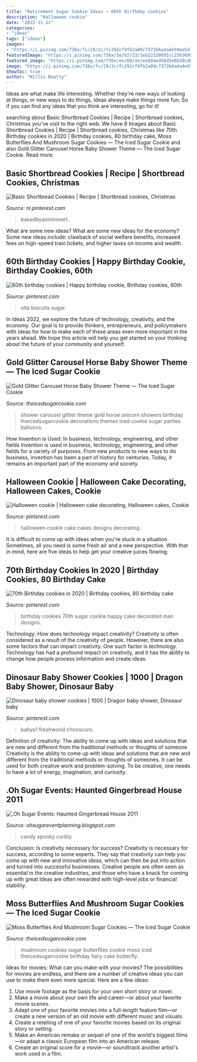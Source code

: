 ```yaml
---
title: "Retirement Sugar Cookie Ideas ~ 60th Birthday Cookies"
description: "Halloween cookie"
date: "2022-11-11"
categories:
- "ideas"
tags: ["ideas"]
images:
- "https://i.pinimg.com/736x/fc/29/2c/fc292cf9fb2a09c7372b6ada4e59ea5d.jpg"
featuredImage: "https://i.pinimg.com/736x/1e/b2/23/1eb22320b91cc23836952d54ecff8654.jpg"
featured_image: "https://i.pinimg.com/736x/ee/60/4e/ee604ed56d5e6b20cd0e070de317f2d9.jpg"
image: "https://i.pinimg.com/736x/fc/29/2c/fc292cf9fb2a09c7372b6ada4e59ea5d.jpg"
ShowToc: true
author: "Willis Beatty"
---
```



Ideas are what make life interesting. Whether they're new ways of looking at things, or new ways to do things, ideas always make things more fun. So if you can find any ideas that you think are interesting, go for it!

	

		
searching about Basic Shortbread Cookies | Recipe | Shortbread cookies, Christmas you've visit to the right web. We have 8 Images about Basic Shortbread Cookies | Recipe | Shortbread cookies, Christmas like 70th Birthday cookies in 2020 | Birthday cookies, 80 birthday cake, Moss Butterflies And Mushroom Sugar Cookies — The Iced Sugar Cookie and also Gold Glitter Carousel Horse Baby Shower Theme — The Iced Sugar Cookie. Read more:
		
    
## Basic Shortbread Cookies | Recipe | Shortbread Cookies, Christmas

<img loading=lazy src="https://i.pinimg.com/736x/ee/60/4e/ee604ed56d5e6b20cd0e070de317f2d9.jpg" onerror="this.onerror=null;this.src='https://tse4.mm.bing.net/th?id=OIP.IwnPJu6ESxf7PogNdFuIbwHaLH&amp;pid=15.1';" alt="Basic Shortbread Cookies | Recipe | Shortbread cookies, Christmas">

_Source: nl.pinterest.com_

>bakedbyanintrovert. 

	

What are some new ideas?
What are some new ideas for the economy? 
Some new ideas include: clawback of social welfare benefits, increased fees on high-speed train tickets, and higher taxes on income and wealth.

    
## 60th Birthday Cookies | Happy Birthday Cookie, Birthday Cookies, 60th

<img loading=lazy src="https://i.pinimg.com/736x/fc/29/2c/fc292cf9fb2a09c7372b6ada4e59ea5d.jpg" onerror="this.onerror=null;this.src='https://tse1.mm.bing.net/th?id=OIP.oTlXaWuJV6vXMgW-CQmigwHaJ3&amp;pid=15.1';" alt="60th birthday cookies | Happy birthday cookie, Birthday cookies, 60th">

_Source: pinterest.com_

>ulta biscuits sugar. 

	

In Ideas 2022, we explore the future of technology, creativity, and the economy. Our goal is to provide thinkers, entrepreneurs, and policymakers with ideas for how to make each of these areas even more important in the years ahead. We hope this article will help you get started on your thinking about the future of your community and yourself.

    
## Gold Glitter Carousel Horse Baby Shower Theme — The Iced Sugar Cookie

<img loading=lazy src="https://cdn.shopify.com/s/files/1/1041/8038/articles/Gold_Glitter_Carousel_Theme_Baby_Shower_The_Iced_Sugar_Cookie_Parties_And_Balloons_E_2_1024x1024.jpg?v=1492326500" onerror="this.onerror=null;this.src='https://tse2.mm.bing.net/th?id=OIP.MKx84koxPtUkcXvW-Bne9QHaI4&amp;pid=15.1';" alt="Gold Glitter Carousel Horse Baby Shower Theme — The Iced Sugar Cookie">

_Source: theicedsugarcookie.com_

>shower carousel glitter theme gold horse unicorn showers birthday theicedsugarcookie decorations themes iced cookie sugar parties balloons. 

	

How Invention is Used: In business, technology, engineering, and other fields
Invention is used in business, technology, engineering, and other fields for a variety of purposes. From new products to new ways to do business, invention has been a part of history for centuries. Today, it remains an important part of the economy and society.

    
## Halloween Cookie | Halloween Cake Decorating, Halloween Cakes, Cookie

<img loading=lazy src="https://i.pinimg.com/736x/b8/05/0b/b8050b8da1d368a954558c59d43451fd.jpg" onerror="this.onerror=null;this.src='https://tse3.mm.bing.net/th?id=OIP.2bp9mhCIgfRM9Lpw2blVcgHaJ4&amp;pid=15.1';" alt="Halloween cookie | Halloween cake decorating, Halloween cakes, Cookie">

_Source: pinterest.com_

>halloween cookie cake cakes designs decorating. 

	

It is difficult to come up with ideas when you're stuck in a situation. Sometimes, all you need is some fresh air and a new perspective. With that in mind, here are five ideas to help get your creative juices flowing: 

    
## 70th Birthday Cookies In 2020 | Birthday Cookies, 80 Birthday Cake

<img loading=lazy src="https://i.pinimg.com/736x/42/7a/ab/427aab32a25efc2a553ed67ed17bbea7.jpg" onerror="this.onerror=null;this.src='https://tse2.mm.bing.net/th?id=OIP.buB4eWPHu5KuEPZdV14RVwHaIZ&amp;pid=15.1';" alt="70th Birthday cookies in 2020 | Birthday cookies, 80 birthday cake">

_Source: pinterest.com_

>birthday cookies 70th sugar cookie happy cake decorated man designs. 

	

Technology: How does technology impact creativity?
Creativity is often considered as a result of the creativity of people. However, there are also some factors that can impact creativity. One such factor is technology. Technology has had a profound impact on creativity, and it has the ability to change how people process information and create ideas.

    
## Dinosaur Baby Shower Cookies | 1000 | Dragon Baby Shower, Dinosaur Baby

<img loading=lazy src="https://i.pinimg.com/736x/1e/b2/23/1eb22320b91cc23836952d54ecff8654.jpg" onerror="this.onerror=null;this.src='https://tse3.mm.bing.net/th?id=OIP.sHZTe-9KqFx628GoJYdX4wHaKL&amp;pid=15.1';" alt="Dinosaur baby shower cookies | 1000 | Dragon baby shower, Dinosaur baby">

_Source: pinterest.com_

>babys1 freshworld chiroscuro. 

	

Definition of creativity: The ability to come up with ideas and solutions that are new and different from the traditional methods or thoughts of someone
Creativity is the ability to come up with ideas and solutions that are new and different from the traditional methods or thoughts of someones. It can be used for both creative work and problem-solving. To be creative, one needs to have a lot of energy, imagination, and curiosity.

    
## .Oh Sugar Events: Haunted Gingerbread House 2011

<img loading=lazy src="http://2.bp.blogspot.com/-NxEJgipuocI/ToYWjTB-iWI/AAAAAAAADaM/W6nIKO849S4/s1600/DSCN1128.JPG" onerror="this.onerror=null;this.src='https://tse4.mm.bing.net/th?id=OIP.O2omeABAuImKo22TTZJMnwHaJ4&amp;pid=15.1';" alt=".Oh Sugar Events: Haunted Gingerbread House 2011">

_Source: ohsugareventplanning.blogspot.com_

>candy spooky curbly. 

	

Conclusion: Is creativity necessary for success?
Creativity is necessary for success, according to some experts. They say that creativity can help you come up with new and innovative ideas, which can then be put into action and turned into successful businesses. Creative people are often seen as essential in the creative industries, and those who have a knack for coming up with great ideas are often rewarded with high-level jobs or financial stability.

    
## Moss Butterflies And Mushroom Sugar Cookies — The Iced Sugar Cookie

<img loading=lazy src="https://cdn.shopify.com/s/files/1/1041/8038/articles/Mossy_Butterflies_and_Mushroom_Sugar_Cookies_The_Iced_Sugar_Cookie_Treats_Buy_Terri_1800x.jpg?v=1493432362" onerror="this.onerror=null;this.src='https://tse3.mm.bing.net/th?id=OIP.eMKjwKory1C9y7iyrhBmSwHaJ4&amp;pid=15.1';" alt="Moss Butterflies And Mushroom Sugar Cookies — The Iced Sugar Cookie">

_Source: theicedsugarcookie.com_

>mushroom cookies sugar butterflies cookie moss iced theicedsugarcookie birthday fairy cake butterfly. 

	

Ideas for movies: What can you make with your movies?
The possibilities for movies are endless, and there are a number of creative ideas you can use to make them even more special. Here are a few ideas:
1. Use movie footage as the basis for your own short story or novel.
2. Make a movie about your own life and career—or about your favorite movie scenes.
3. Adapt one of your favorite movies into a full-length feature film—or create a new version of an old movie with different music and visuals.
4. Create a retelling of one of your favorite movies based on its original story or setting.
5. Make an American remake or sequel of one of the world's biggest films—or adapt a classic European film into an American release.
6. Create an original score for a movie—or soundtrack another artist's work used in a film.
